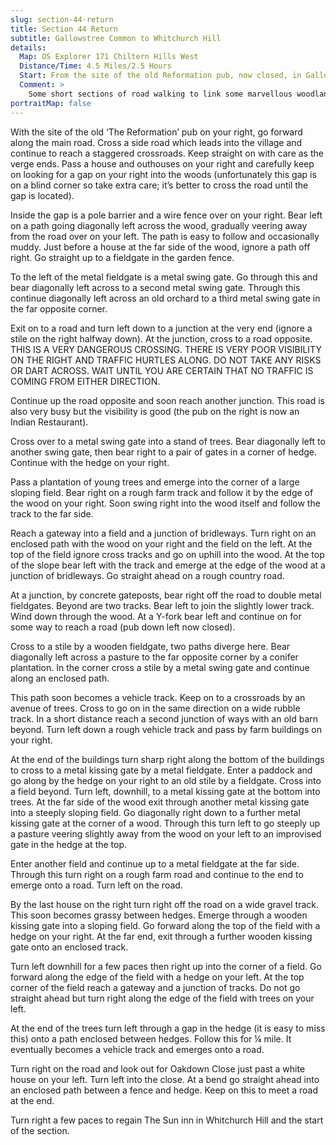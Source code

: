 ```yaml
---
slug: section-44-return
title: Section 44 Return
subtitle: Gallowstree Common to Whitchurch Hill
details:
  Map: OS Explorer 171 Chiltern Hills West
  Distance/Time: 4.5 Miles/2.5 Hours
  Start: From the site of the old Reformation pub, now closed, in Gallowstree Common.
  Comment: >
    Some short sections of road walking to link some marvellous woodland paths. The roads are quiet country ones but there are some tricky junction crossings. Do not take risks; wait until you are certain that no vehicle is coming especially around blind corners. The final stretch is through rolling open country.
portraitMap: false
---
```

With the site of the old ‘The Reformation’ pub on your right, go forward along the main road. Cross a side road which leads into the village and continue to reach a staggered crossroads. Keep straight on with care as the verge ends. Pass a house and outhouses on your right and carefully keep on looking for a gap on your right into the woods (unfortunately this gap is on a blind corner so take extra care; it’s better to cross the road until the gap is located).

Inside the gap is a pole barrier and a wire fence over on your right. Bear left on a path going diagonally left across the wood, gradually veering away from the road over on your left. The path is easy to follow and occasionally muddy. Just before a house at the far side of the wood, ignore a path off right. Go straight up to a fieldgate in the garden fence.

To the left of the metal fieldgate is a metal swing gate. Go through this and bear diagonally left across to a second metal swing gate. Through this continue diagonally left across an old orchard to a third metal swing gate in the far opposite corner.

Exit on to a road and turn left down to a junction at the very end (ignore a stile on the right halfway down). At the junction, cross to a road opposite. THIS IS A VERY DANGEROUS CROSSING. THERE IS VERY POOR VISIBILITY ON THE RIGHT AND TRAFFIC HURTLES ALONG. DO NOT TAKE ANY RISKS OR DART ACROSS. WAIT UNTIL YOU ARE CERTAIN THAT NO TRAFFIC IS COMING FROM EITHER DIRECTION.

Continue up the road opposite and soon reach another junction. This road is also very busy but the visibility is good (the pub on the right is now an Indian Restaurant).

Cross over to a metal swing gate into a stand of trees. Bear diagonally left to another swing gate, then bear right to a pair of gates in a corner of hedge. Continue with the hedge on your right.

Pass a plantation of young trees and emerge into the corner of a large sloping field. Bear right on a rough farm track and follow it by the edge of the wood on your right. Soon swing right into the wood itself and follow the track to the far side.

Reach a gateway into a field and a junction of bridleways. Turn right on an enclosed path with the wood on your right and the field on the left. At the top of the field ignore cross tracks and go on uphill into the wood. At the top of the slope bear left with the track and emerge at the edge of the wood at a junction of bridleways. Go straight ahead on a rough country road.

At a junction, by concrete gateposts, bear right off the road to double metal fieldgates. Beyond are two tracks. Bear left to join the slightly lower track. Wind down through the wood. At a Y-fork bear left and continue on for some way to reach a road (pub down left now closed).

Cross to a stile by a wooden fieldgate, two paths diverge here. Bear diagonally left across a pasture to the far opposite corner by a conifer plantation. In the corner cross a stile by a metal swing gate and continue along an enclosed path.

This path soon becomes a vehicle track. Keep on to a crossroads by an avenue of trees. Cross to go on in the same direction on a wide rubble track. In a short distance reach a second junction of ways with an old barn beyond. Turn left down a rough vehicle track and pass by farm buildings on your right.

At the end of the buildings turn sharp right along the bottom of the buildings to cross to a metal kissing gate by a metal fieldgate. Enter a paddock and go along by the hedge on your right to an old stile by a fieldgate. Cross into a field beyond. Turn left, downhill, to a metal kissing gate at the bottom into trees. At the far side of the wood exit through another metal kissing gate into a steeply sloping field. Go diagonally right down to a further metal kissing gate at the corner of a wood. Through this turn left to go steeply up a pasture veering slightly away from the wood on your left to an improvised gate in the hedge at the top.

Enter another field and continue up to a metal fieldgate at the far side. Through this turn right on a rough farm road and continue to the end to emerge onto a road. Turn left on the road.

By the last house on the right turn right off the road on a wide gravel track. This soon becomes grassy between hedges. Emerge through a wooden kissing gate into a sloping field. Go forward along the top of the field with a hedge on your right. At the far end, exit through a further wooden kissing gate onto an enclosed track.

Turn left downhill for a few paces then right up into the corner of a field. Go forward along the edge of the field with a hedge on your left. At the top corner of the field reach a gateway and a junction of tracks. Do not go straight ahead but turn right along the edge of the field with trees on your left.

At the end of the trees turn left through a gap in the hedge (it is easy to miss this) onto a path enclosed between hedges. Follow this for ¼ mile. It eventually becomes a vehicle track and emerges onto a road.

Turn right on the road and look out for Oakdown Close just past a white house on your left. Turn left into the close. At a bend go straight ahead into an enclosed path between a fence and hedge. Keep on this to meet a road at the end.

Turn right a few paces to regain The Sun inn in Whitchurch Hill and the start of the section.

